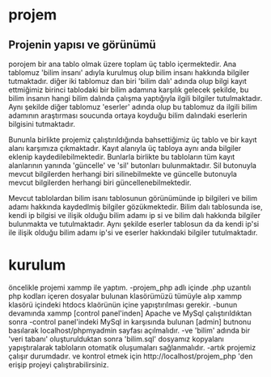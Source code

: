 # projem

## Projenin yapısı ve görünümü

porojem bir ana tablo olmak üzere toplam üç tablo içermektedir. Ana tablomuz 'bilim insanı' adıyla kurulmuş olup bilim insanı hakkında bilgiler tutmaktadır.
diğer iki tablomuz dan biri 'bilim dalı' adında olup bilgi kayıt ettmiğimiz birinci tablodaki bir bilim adamına karşılık gelecek şekilde, bu bilim insanın hangi bilim dalında çalışma yaptığıyla ilgili bilgiler tutulmaktadır.
Aynı şekilde diğer tablomuz 'eserler' adında olup bu tablomuz da ilgili bilim adamının araştırması soucunda ortaya koyduğu bilim dalındaki eserlerin bilgisini tutmaktadır. 

Bununla birlikte projemiz çalıştırıldığında bahsettiğimiz üç tablo ve bir kayıt alanı karşımıza çıkmaktadır.
Kayıt alanıyla üç tabloya aynı anda bilgiler eklenip kaydedilebilmektedir.
Bunlarla birlikte bu tabloların tüm kayıt alanlarının yanında 'güncelle' ve 'sil' butonları bulunmaktadır.
Sil butonuyla mevcut bilgilerden herhangi biri silinebilmekte ve güncelle butonuyla mevcut bilgilerden herhangi biri güncellenebilmektedir.

Mevcut tablolardan bilim isanı tablosunun görünümünde ip bilgileri ve bilim adamı hakkında kaydedlmiş bilgiler gözükmektedir. 
Bilim dalı tablosunda ise, kendi ip bilgisi ve ilişik olduğu bilim adamı ip si ve bilim dalı hakkında bilgiler bulunmakta ve tutulmaktadır.
Aynı şekilde eserler tablosun da da kendi ip'si ile ilişik olduğu bilim adamı ip'si ve eserler hakkındaki bilgiler tutulmaktadır. 


# kurulum  
öncelikle projemi xammp ile yaptım. 
-projem_php adlı içinde .php uzantılı php kodları içeren dosyalar bulunan klasörümüzü tümüyle alıp xammp klasörü içindeki htdocs klaörünün içine yapıştırılması gerekir.
-bunun devamında xammp [control panel'inden] Apache ve MySql çalıştırıldıktan sonra 
-control panel'indeki MySql in karşısında bulunan [admin] butnonu basılarak localhost/phpmyadmin sayfası açılmalıdır.
-ve 'bilim' adında bir 'veri tabanı' oluşturulduktan sonra 'bilim.sql' dosyamız kopyalanı yapıştıralarak tabloların otomatik oluşumaları sağlanmalıdır. 
-artık projemiz çalışır durumdadır. ve kontrol etmek için http://localhost/projem_php 'den erişip projeyi çalıştırabilirsiniz.


